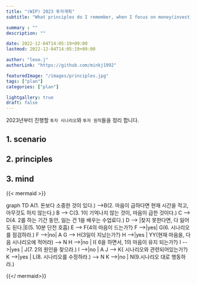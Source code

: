 ```yaml
---
title: "(WIP) 2023 투자계획"
subtitle: "What principles do I remember, when I focus on money(invest)."

summary : ""
description: ""

date: 2022-12-04T14:05:19+09:00
lastmod: 2022-12-04T14:05:19+09:00

author: "leoo.j"
authorLink: "https://github.com/minkj1992"

featuredImage: "/images/principles.jpg"
tags: ["plan"]
categories: ["plan"]

lightgallery: true
draft: false
---
```


2023년부터 진행할 `투자 시나리오`와 `투자 원칙`들을 정리 합니다.
<!--more-->


## 1. scenario

## 2. principles

## 3. mind

{{< mermaid >}}

graph TD
    A(1. 돈보다 소중한 것이 있다.) -->B(2. 마음이 급하다면 현재 시간을 적고, 아무것도 하지 않는다.)
    B --> C(3. 1이 기억나지 않는 것이, 마음이 급한 것이다.)
    C --> D(4. 2를 하는 기간 동안, 잃는 건 1을 배우는 수업료다.)
    D --> |찾지 못한다면, 다 잃어도 된다.|E(5. 10분 단전 호흡)
    E --> F{4의 마음이 드는가?}
        F -->|yes| G(6. 시나리오를 점검하라.)
        F -->|no| A
    G --> H{3일이 지났는가?}
        H -->|yes | YY(현재 마음을, 다음 시나리오에 적어라) --> N
        H -->|no | I{ 6을 하면서, 1의 마음이 유지 되는가?}
            I -->|yes | J(7. 2의 원인을 찾으라.)
            I -->|no | A
    J --> K{ 시나리오와 관련되어있는가?}
    K -->|yes | L(8. 시나리오를 수정하라.) --> N
    K -->|no | N(9.시나리오 대로 행동하라.)
    
{{</ mermaid>}}


